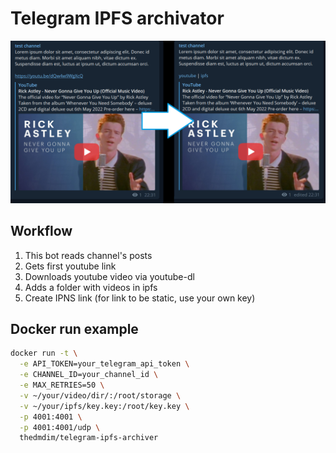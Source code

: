 # Telegram IPFS archivator

![](example.jpg)

## Workflow

1. This bot reads channel's posts
2. Gets first youtube link
3. Downloads youtube video via youtube-dl
4. Adds a folder with videos in ipfs
5. Create IPNS link (for link to be static, use your own key)

## Docker run example
```bash
docker run -t \
  -e API_TOKEN=your_telegram_api_token \
  -e CHANNEL_ID=your_channel_id \
  -e MAX_RETRIES=50 \
  -v ~/your/video/dir/:/root/storage \
  -v ~/your/ipfs/key.key:/root/key.key \
  -p 4001:4001 \
  -p 4001:4001/udp \
  thedmdim/telegram-ipfs-archiver
```
